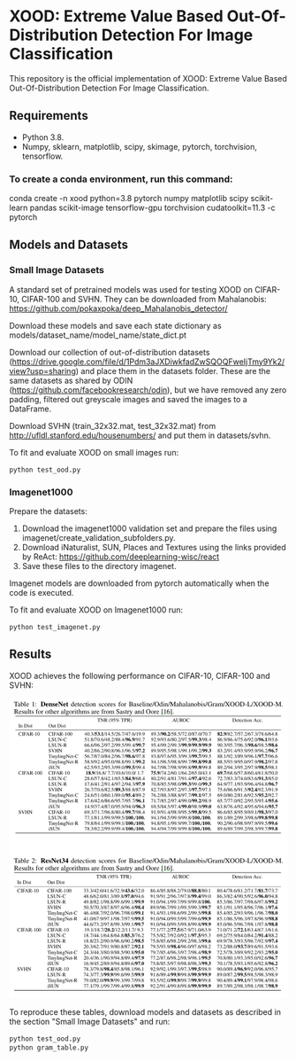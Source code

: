 
# XOOD: Extreme Value Based Out-Of-Distribution Detection For Image Classification


This repository is the official implementation of XOOD: Extreme Value Based Out-Of-Distribution Detection For Image Classification.

## Requirements
* Python 3.8.
* Numpy, sklearn, matplotlib, scipy, skimage, pytorch, torchvision, tensorflow.

### To create a conda environment, run this command:
conda create -n xood python=3.8 pytorch numpy matplotlib scipy scikit-learn pandas scikit-image tensorflow-gpu torchvision cudatoolkit=11.3 -c pytorch

## Models and Datasets
### Small Image Datasets


A standard set of pretrained models was used for testing XOOD on CIFAR-10, CIFAR-100 and SVHN. 
They can be downloaded from Mahalanobis: https://github.com/pokaxpoka/deep_Mahalanobis_detector/

Download these models and save each state dictionary as models/dataset_name/model_name/state_dict.pt

Download our collection of out-of-distribution datasets (https://drive.google.com/file/d/1Pdm3aJXDiwkfadZwSQOQFweIjTmy9Yk2/view?usp=sharing) 
and place them in the datasets folder. 
These are the same datasets as shared by ODIN (https://github.com/facebookresearch/odin), but we have removed any 
zero padding, filtered out greyscale images and saved the images to a DataFrame.

Download SVHN (train_32x32.mat, test_32x32.mat) from http://ufldl.stanford.edu/housenumbers/ 
and put them in datasets/svhn.

To fit and evaluate XOOD on small images run:

```eval
python test_ood.py
```

### Imagenet1000

Prepare the datasets:
1. Download the imagenet1000 validation set and prepare the files using imagenet/create_validation_subfolders.py.
2. Download iNaturalist, SUN, Places and Textures using the links provided by ReAct:
https://github.com/deeplearning-wisc/react
3. Save these files to the directory imagenet.

Imagenet models are downloaded from pytorch automatically when the code is executed.

To fit and evaluate XOOD on Imagenet1000 run:

```eval
python test_imagenet.py
```

## Results

XOOD achieves the following performance on CIFAR-10, CIFAR-100 and SVHN:

![](benchmarks/gram_tables.png)

To reproduce these tables, download models and datasets as described in the section "Small Image Datasets" and run:
```eval
python test_ood.py
python gram_table.py
```